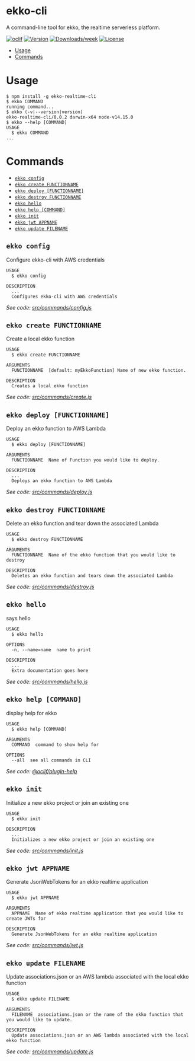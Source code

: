 ekko-cli
========

A command-line tool for ekko, the realtime serverless platform.

[![oclif](https://img.shields.io/badge/cli-oclif-brightgreen.svg)](https://oclif.io)
[![Version](https://img.shields.io/npm/v/ekko-cli.svg)](https://npmjs.org/package/ekko-cli)
[![Downloads/week](https://img.shields.io/npm/dw/ekko-cli.svg)](https://npmjs.org/package/ekko-cli)
[![License](https://img.shields.io/npm/l/ekko-cli.svg)](https://github.com/ekko-live/ekko-cli/blob/master/package.json)

<!-- toc -->
* [Usage](#usage)
* [Commands](#commands)
<!-- tocstop -->
# Usage
<!-- usage -->
```sh-session
$ npm install -g ekko-realtime-cli
$ ekko COMMAND
running command...
$ ekko (-v|--version|version)
ekko-realtime-cli/0.0.2 darwin-x64 node-v14.15.0
$ ekko --help [COMMAND]
USAGE
  $ ekko COMMAND
...
```
<!-- usagestop -->
# Commands
<!-- commands -->
* [`ekko config`](#ekko-config)
* [`ekko create FUNCTIONNAME`](#ekko-create-functionname)
* [`ekko deploy [FUNCTIONNAME]`](#ekko-deploy-functionname)
* [`ekko destroy FUNCTIONNAME`](#ekko-destroy-functionname)
* [`ekko hello`](#ekko-hello)
* [`ekko help [COMMAND]`](#ekko-help-command)
* [`ekko init`](#ekko-init)
* [`ekko jwt APPNAME`](#ekko-jwt-appname)
* [`ekko update FILENAME`](#ekko-update-filename)

## `ekko config`

Configure ekko-cli with AWS credentials

```
USAGE
  $ ekko config

DESCRIPTION
  ...
  Configures ekko-cli with AWS credentials
```

_See code: [src/commands/config.js](https://github.com/ekko-live/cli/blob/v0.0.2/src/commands/config.js)_

## `ekko create FUNCTIONNAME`

Create a local ekko function

```
USAGE
  $ ekko create FUNCTIONNAME

ARGUMENTS
  FUNCTIONNAME  [default: myEkkoFunction] Name of new ekko function.

DESCRIPTION
  Creates a local ekko function
```

_See code: [src/commands/create.js](https://github.com/ekko-live/cli/blob/v0.0.2/src/commands/create.js)_

## `ekko deploy [FUNCTIONNAME]`

Deploy an ekko function to AWS Lambda

```
USAGE
  $ ekko deploy [FUNCTIONNAME]

ARGUMENTS
  FUNCTIONNAME  Name of Function you would like to deploy.

DESCRIPTION
  ...
  Deploys an ekko function to AWS Lambda
```

_See code: [src/commands/deploy.js](https://github.com/ekko-live/cli/blob/v0.0.2/src/commands/deploy.js)_

## `ekko destroy FUNCTIONNAME`

Delete an ekko function and tear down the associated Lambda

```
USAGE
  $ ekko destroy FUNCTIONNAME

ARGUMENTS
  FUNCTIONNAME  Name of the ekko function that you would like to destroy

DESCRIPTION
  Deletes an ekko function and tears down the associated Lambda
```

_See code: [src/commands/destroy.js](https://github.com/ekko-live/cli/blob/v0.0.2/src/commands/destroy.js)_

## `ekko hello`

says hello

```
USAGE
  $ ekko hello

OPTIONS
  -n, --name=name  name to print

DESCRIPTION
  ...
  Extra documentation goes here
```

_See code: [src/commands/hello.js](https://github.com/ekko-live/cli/blob/v0.0.2/src/commands/hello.js)_

## `ekko help [COMMAND]`

display help for ekko

```
USAGE
  $ ekko help [COMMAND]

ARGUMENTS
  COMMAND  command to show help for

OPTIONS
  --all  see all commands in CLI
```

_See code: [@oclif/plugin-help](https://github.com/oclif/plugin-help/blob/v3.2.2/src/commands/help.ts)_

## `ekko init`

Initialize a new ekko project or join an existing one 

```
USAGE
  $ ekko init

DESCRIPTION
  ...
  Initializes a new ekko project or join an existing one
```

_See code: [src/commands/init.js](https://github.com/ekko-live/cli/blob/v0.0.2/src/commands/init.js)_

## `ekko jwt APPNAME`

Generate JsonWebTokens for an ekko realtime application

```
USAGE
  $ ekko jwt APPNAME

ARGUMENTS
  APPNAME  Name of ekko realtime application that you would like to create JWTs for

DESCRIPTION
  Generate JsonWebTokens for an ekko realtime application
```

_See code: [src/commands/jwt.js](https://github.com/ekko-live/cli/blob/v0.0.2/src/commands/jwt.js)_

## `ekko update FILENAME`

Update associations.json or an AWS lambda associated with the local ekko function

```
USAGE
  $ ekko update FILENAME

ARGUMENTS
  FILENAME  associations.json or the name of the ekko function that you would like to update.

DESCRIPTION
  Update associations.json or an AWS lambda associated with the local ekko function
```

_See code: [src/commands/update.js](https://github.com/ekko-live/cli/blob/v0.0.2/src/commands/update.js)_
<!-- commandsstop -->
